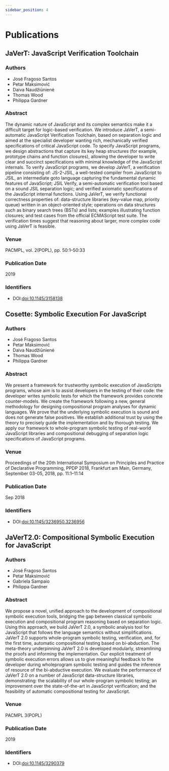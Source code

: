 ```yaml
---
sidebar_position: 4
---
```


# Publications

## JaVerT: JavaScript Verification Toolchain

### Authors

- José Fragoso Santos
- Petar Maksimović
- Daiva Naudžiūnienė
- Thomas Wood
- Philippa Gardner

### Abstract

The dynamic nature of JavaScript and its complex semantics make it a difficult target for logic-based verification. We introduce JaVerT, a semi-automatic JavaScript Verification Toolchain, based on separation logic and aimed at the specialist developer wanting rich, mechanically verified specifications of critical JavaScript code. To specify JavaScript programs, we design abstractions that capture its key heap structures (for example, prototype chains and function closures), allowing the developer to write clear and succinct specifications with minimal knowledge of the JavaScript internals. To verify JavaScript programs, we develop JaVerT, a verification pipeline consisting of: JS-2-JSIL, a well-tested compiler from JavaScript to JSIL, an intermediate goto language capturing the fundamental dynamic features of JavaScript; JSIL Verify, a semi-automatic verification tool based on a sound JSIL separation logic; and verified axiomatic specifications of the JavaScript internal functions. Using JaVerT, we verify functional correctness properties of: data-structure libraries (key-value map, priority queue) written in an object-oriented style; operations on data structures such as binary search trees (BSTs) and lists; examples illustrating function closures; and test cases from the official ECMAScript test suite. The verification times suggest that reasoning about larger, more complex code using JaVerT is feasible.

### Venue

PACMPL, vol. 2(POPL), pp. 50:1–50:33

### Publication Date

2019

### Identifiers

- DOI:[doi:10.1145/3158138](http://dx.doi.org/10.1145/3158138)

## Cosette: Symbolic Execution For JavaScript

### Authors

- José Fragoso Santos
- Petar Maksimović
- Daiva Naudžiūnienė
- Thomas Wood
- Philippa Gardner

### Abstract

We present a framework for trustworthy symbolic execution of JavaScripts programs, whose aim is to assist developers in the testing of their code: the developer writes symbolic tests for which the framework provides concrete counter-models. We create the framework following a new, general methodology for designing compositional program analyses for dynamic languages. We prove that the underlying symbolic execution is sound and does not generate false positives. We establish additional trust by using the theory to precisely guide the implementation and by thorough testing. We apply our framework to whole-program symbolic testing of real-world JavaScript libraries and compositional debugging of separation logic specifications of JavaScript programs.

### Venue

Proceedings of the 20th International Symposium on Principles and Practice of Declarative Programming, PPDP 2018, Frankfurt am Main, Germany, September 03-05, 2018, pp. 11:1–11:14

### Publication Date

Sep 2018

### Identifiers

- DOI:[doi:10.1145/3236950.3236956](http://dx.doi.org/10.1145/3236950.3236956)

## JaVerT2.0: Compositional Symbolic Execution for JavaScript

### Authors

- José Fragoso Santos
- Petar Maksimović
- Gabriela Sampaio
- Philippa Gardner

### Abstract

We propose a novel, unified approach to the development of compositional symbolic execution tools, bridging the gap between classical symbolic execution and compositional program reasoning based on separation logic. Using this approach, we build JaVerT 2.0, a symbolic analysis tool for JavaScript that follows the language semantics without simplifications. JaVerT 2.0 supports whole-program symbolic testing, verification, and, for the first time, automatic compositional testing based on bi-abduction. The meta-theory underpinning JaVerT 2.0 is developed modularly, streamlining the proofs and informing the implementation. Our explicit treatment of symbolic execution errors allows us to give meaningful feedback to the developer during wholeprogram symbolic testing and guides the inference of resource of the bi-abductive execution. We evaluate the performance of JaVerT 2.0 on a number of JavaScript data-structure libraries, demonstrating: the scalability of our whole-program symbolic testing; an improvement over the state-of-the-art in JavaScript verification; and the feasibility of automatic compositional testing for JavaScript.

### Venue

PACMPL 3(POPL)

### Publication Date

2019

### Identifiers

- DOI:[doi:10.1145/3290379](http://dx.doi.org/10.1145/3290379)
